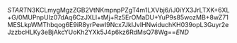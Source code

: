 $START$N3KCLmygMgzZGB2VtNKmpnpPZgT4m1LXVbj6/iJ0iYX3JrLTXK+6XL+G/0MUPnpUIz07dAq6CzJXLl+tMj+Rz5ErOMaDU+YuP9s85wozMB+8wZ71MESLkpWMThbqog6E9iR8yrPewI9Ncx7JklJvIHNwiduchKH039opL3Guyr2eJzzbcHLKy3eBjAkcYUoKh2YXk5J4p6kz6RdMsQ78Wg==$END$